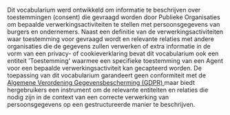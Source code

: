 Dit vocabularium werd ontwikkeld om informatie te beschrijven over toestemmingen (consent) die gevraagd worden door 
Publieke Organisaties om bepaalde verwerkingsactiviteiten te stellen met persoonsgegevens van burgers en ondernemers. 
Naast een definitie van de verwerkingsactiviteiten waar toestemming voor gevraagd wordt en relevante relaties met andere organisaties
die de gegevens zullen verwerken of extra informatie in de vorm van een privacy- of cookieverklaring bevat dit vocabularium
ook een entiteit 'Toestemming' waarmee een specifieke toestemming van een Agent voor een bepaalde verwerkingsactiviteit kan 
gecapteerd worden.
De toepassing van dit vocabularium garandeert geen conformiteit met de [Algemene Verordening Gegevensbescherming \(GDPR\) ](http://data.europa.eu/eli/reg/2016/679/oj)
maar biedt hergebruikers een instrument om de relevante entiteiten en relaties die nodig zijn in de context van een 
correcte verwerking van persoonsgegevens op een gestructureerde manier te beschrijven.
